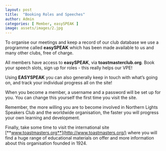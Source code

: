 ```yaml
---
layout: post
title:  "Booking Roles and Speeches"
author: Admin
categories: [ Member, easySPEAK ]
image: assets/images/2.jpg
---
```

To organise our meetings and keep a record of our club database we use a programme called **easySPEAK** which has been made available to us and many other clubs, free of charge.

All members have access to **easySPEAK**, via **toastmasterclub.org**. Book your speech slots, sign up for roles - this really helps our VPE!

Using **EASYSPEAK** you can also generally keep in touch with what’s going on, and track your individual progress all on the site!

When you become a member, a username and a password will be set up for you. You can change this yourself the first time you visit the site.

Remember, the more willing you are to become involved in Northern Lights Speakers Club and the worldwide organisation, the faster you will progress your own learning and development.

Finally, take some time to visit the international site [**www.toastmasters.org**](http://www.toastmasters.org/) where you will find a huge range of educational materials on offer and more information about this organisation founded in 1924.

